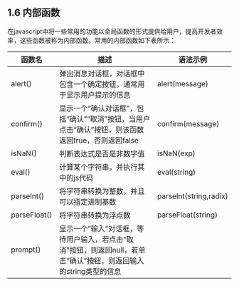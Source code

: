 ## 1.6 内部函数

在javascript中将一些常用的功能以全局函数的形式提供给用户，提高开发者效率，这些函数被称为内部函数。常用的内部函数如下表所示：



| 函数名       | 描述                                                         | 语法示例               |
| ------------ | ------------------------------------------------------------ | ---------------------- |
| alert()      | 弹出消息对话框，对话框中包含一个确定按钮，通常用于显示用户提示的信息 | alert(message)         |
| confirm()    | 显示一个“确认对话框”，包括“确认”“取消”按钮，当用户点击“确认”按钮，则该函数返回true，否则返回false | confirm(message)       |
| isNaN()      | 判断表达式是否是非数字值                                     | isNaN(exp)             |
| eval()       | 计算某个字符串，并执行其中的js代码                           | eval(string)           |
| parseInt()   | 将字符串转换为整数，并且可以指定进制基数                     | parseInt(string,radix) |
| parseFloat() | 将字符串转换为浮点数                                         | parseFloat(string)     |
| prompt()     | 显示一个“输入”对话框，等待用户输入，若点击“取消”按钮，则返回null，若单击“确认”按钮，则返回输入的string类型的信息 |                        |